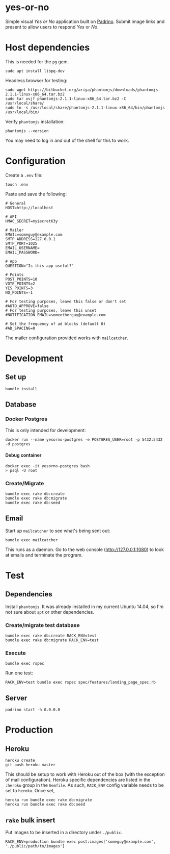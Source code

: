 yes-or-no
=========

Simple visual _Yes or No_ application built on [Padrino](http://padrinorb.com/).
Submit image links and present to allow users to respond _Yes_ or _No_.

# Host dependencies

This is needed for the `pg` gem.

```
sudo apt install libpq-dev
```

Headless browser for testing:

```
sudo wget https://bitbucket.org/ariya/phantomjs/downloads/phantomjs-2.1.1-linux-x86_64.tar.bz2
sudo tar xvjf phantomjs-2.1.1-linux-x86_64.tar.bz2 -C /usr/local/share/
sudo ln -s /usr/local/share/phantomjs-2.1.1-linux-x86_64/bin/phantomjs /usr/local/bin/
```

Verify `phantomjs` installation:

```
phantomjs --version
```

You may need to log in and out of the shell for this to work.

# Configuration

Create a `.env` file:

```
touch .env
```

Paste and save the following:

```
# General
HOST=http://localhost

# API
HMAC_SECRET=my$ecretK3y

# Mailer
EMAIL=someguy@example.com
SMTP_ADDRESS=127.0.0.1
SMTP_PORT=1025
EMAIL_USERNAME=
EMAIL_PASSWORD=

# App
QUESTION="Is this app useful?"

# Points
POST_POINTS=10
VOTE_POINTS=2
YES_POINTS=3
NO_POINTS=-1

# For testing purposes, leave this false or don't set
#AUTO_APPROVE=false
# For testing purposes, leave this unset
#NOTIFICATION_EMAIL=someotherguy@example.com

# Set the frequency of ad blocks (default 0)
#AD_SPACING=0
```

The mailer configuration provided works with `mailcatcher`.

# Development

## Set up

```
bundle install
```

## Database

### Docker Postgres

This is only intended for development:

```
docker run --name yesorno-postgres -e POSTGRES_USER=root -p 5432:5432 -d postgres                                                                                                   
```

#### Debug container

```
docker exec -it yesorno-postgres bash
> psql -U root
```

### Create/Migrate

```
bundle exec rake db:create
bundle exec rake db:migrate
bundle exec rake db:seed
```

## Email

Start up `mailcatcher` to see what's being sent out:

```
bundle exec mailcatcher
```

This runs as a daemon. Go to the web console (http://127.0.0.1:1080) to look at emails and terminate the program.


# Test

## Dependencies

Install `phantomjs`. It was already installed in my current Ubuntu 14.04, so I'm not sure about `apt` or other dependencies.

### Create/migrate test database

```
bundle exec rake db:create RACK_ENV=test
bundle exec rake db:migrate RACK_ENV=test
```

### Execute

```
bundle exec rspec
```

Run one test:

```
RACK_ENV=test bundle exec rspec spec/features/landing_page_spec.rb

```

## Server

```
padrino start -h 0.0.0.0
```

# Production

## Heroku

```
heroku create
git push heroku master
```

This should be setup to work with Heroku out of the box (with the exception of mail configuration). Heroku specific dependencies are listed in the `:heroku` group in the `Gemfile`. As such, `RACK_ENV` config variable needs to be set to `heroku`. Once set,

```
heroku run bundle exec rake db:migrate
heroku run bundle exec rake db:seed
```

## `rake` bulk insert

Put images to be inserted in a directory under `./public`.

```
RACK_ENV=production bundle exec post:images['someguy@example.com', './public/path/to/images']
```

